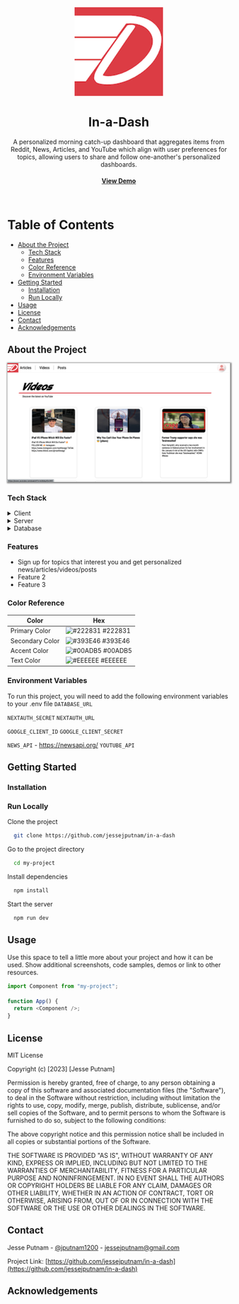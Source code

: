 <div align="center">

  <img src="public/logo.png" alt="logo" width="200" height="auto" />
  <h1>In-a-Dash</h1>
  
  <p>
    A personalized morning catch-up dashboard that aggregates items from Reddit, News, Articles, and YouTube which align with user preferences for topics, allowing users to share and follow one-another's personalized dashboards.
  </p>
   
<h4>
    <a href="https://in-a-dash.vercel.app/">View Demo</a>
  </h4>
</div>

<br />

<!-- Table of Contents -->

# Table of Contents

- [About the Project](#about-the-project)
  - [Tech Stack](#tech-stack)
  - [Features](#features)
  - [Color Reference](#color-reference)
  - [Environment Variables](#environment-variables)
- [Getting Started](#getting-started)
  - [Installation](#installation)
  - [Run Locally](#run-locally)
- [Usage](#usage)
- [License](#license)
- [Contact](#contact)
- [Acknowledgements](#acknowledgements)

<!-- About the Project -->

## About the Project

<div align="center"> 
  <img src="/in-a-dash-prev.png" alt="screenshot" style="box-shadow: 1px 1px 3px 2px gray;" />
</div>

<!-- TechStack -->

### Tech Stack

<details>
  <summary>Client</summary>
  <ul>
    <li><a href="https://www.typescriptlang.org/">Typescript</a></li>
    <li><a href="https://nextjs.org/">Next.js</a></li>
    <li><a href="https://reactjs.org/">React.js</a></li>
    <li><a href="https://styled-components.com/">Styled Components</a></li>
  </ul>
</details>

<details>
  <summary>Server</summary>
  <ul>
    <li><a href="https://www.typescriptlang.org/">Typescript</a></li>
    <li><a href="https://www.prisma.io/">Prisma</a></li>
  </ul>
</details>

<details>
<summary>Database</summary>
  <ul>
    <li><a href="https://www.mysql.com/">MySQL</a></li>
  </ul>
</details>

<!-- Features -->

### Features

- Sign up for topics that interest you and get personalized news/articles/videos/posts
- Feature 2
- Feature 3

<!-- Color Reference -->

### Color Reference

| Color           | Hex                                                              |
| --------------- | ---------------------------------------------------------------- |
| Primary Color   | ![#222831](https://via.placeholder.com/10/222831?text=+) #222831 |
| Secondary Color | ![#393E46](https://via.placeholder.com/10/393E46?text=+) #393E46 |
| Accent Color    | ![#00ADB5](https://via.placeholder.com/10/00ADB5?text=+) #00ADB5 |
| Text Color      | ![#EEEEEE](https://via.placeholder.com/10/EEEEEE?text=+) #EEEEEE |

<!-- Env Variables -->

### Environment Variables

To run this project, you will need to add the following environment variables to your .env file
`DATABASE_URL`

`NEXTAUTH_SECRET`
`NEXTAUTH_URL`

`GOOGLE_CLIENT_ID`
`GOOGLE_CLIENT_SECRET`

`NEWS_API` - https://newsapi.org/
`YOUTUBE_API`

<!-- Getting Started -->

## Getting Started

<!-- Prerequisites -->

### Installation

<!-- Run Locally -->

### Run Locally

Clone the project

```bash
  git clone https://github.com/jessejputnam/in-a-dash
```

Go to the project directory

```bash
  cd my-project
```

Install dependencies

```bash
  npm install
```

Start the server

```bash
  npm run dev
```

<!-- Usage -->

## Usage

Use this space to tell a little more about your project and how it can be used. Show additional screenshots, code samples, demos or link to other resources.

```javascript
import Component from "my-project";

function App() {
  return <Component />;
}
```

<!-- License -->

## License

MIT License

Copyright (c) [2023] [Jesse Putnam]

Permission is hereby granted, free of charge, to any person obtaining a copy
of this software and associated documentation files (the "Software"), to deal
in the Software without restriction, including without limitation the rights
to use, copy, modify, merge, publish, distribute, sublicense, and/or sell
copies of the Software, and to permit persons to whom the Software is
furnished to do so, subject to the following conditions:

The above copyright notice and this permission notice shall be included in all
copies or substantial portions of the Software.

THE SOFTWARE IS PROVIDED "AS IS", WITHOUT WARRANTY OF ANY KIND, EXPRESS OR
IMPLIED, INCLUDING BUT NOT LIMITED TO THE WARRANTIES OF MERCHANTABILITY,
FITNESS FOR A PARTICULAR PURPOSE AND NONINFRINGEMENT. IN NO EVENT SHALL THE
AUTHORS OR COPYRIGHT HOLDERS BE LIABLE FOR ANY CLAIM, DAMAGES OR OTHER
LIABILITY, WHETHER IN AN ACTION OF CONTRACT, TORT OR OTHERWISE, ARISING FROM,
OUT OF OR IN CONNECTION WITH THE SOFTWARE OR THE USE OR OTHER DEALINGS IN THE
SOFTWARE.

<!-- Contact -->

## Contact

Jesse Putnam - [@jputnam1200](https://twitter.com/jputnam1200) - jessejputnam@gmail.com

Project Link: [https://github.com/jessejputnam/in-a-dash](https://github.com/jessejputnam/in-a-dash)

<!-- Acknowledgments -->

## Acknowledgements
